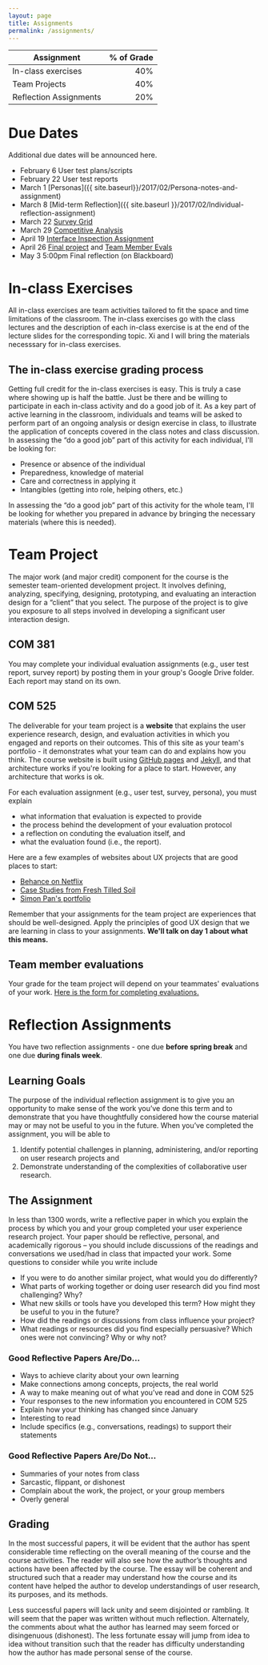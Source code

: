 ```yaml
---
layout: page
title: Assignments
permalink: /assignments/
---
```


| Assignment       | % of Grade           | 
| ------------- |-------------:| 
| In-class exercises     | 40% |
| Team Projects     | 40%  |
| Reflection Assignments | 20% |

# Due Dates

Additional due dates will be announced here.

- February 6 User test plans/scripts 
- February 22 User test reports
- March 1 [Personas]({{ site.baseurl}}/2017/02/Persona-notes-and-assignment) 
- March 8 [Mid-term Reflection]({{ site.baseurl }}/2017/02/Individual-reflection-assignment)
- March 22 [Survey Grid]({{site.baseurl}}/2017/03/Survey-Grid-Assignment)
- March 29 [Competitive Analysis]({{site.baseurl}}/2017/03/Competitive-analysis-assignment)
- April 19 [Interface Inspection Assignment]({{site.baseurl}}/2017/04/Inspection-method-assignment)
- April 26 [Final project]({{site.baseurl}}/2017/04/final-project) and [Team Member Evals](https://docs.google.com/a/iit.edu/forms/d/e/1FAIpQLSeTKKDH6CbX2SCD1pihtu4sNMz-Y8R6PjUotxQkFEVdJO07gA/viewform?usp=sf_link)
- May 3 5:00pm Final reflection (on Blackboard)

# In-class Exercises
All in-class exercises are team activities tailored to fit the space and time limitations of the classroom. The in-class exercises go with the class lectures and the description of each in-class exercise is at the end of the lecture slides for the corresponding topic. Xi and I will bring the materials necesssary for in-class exercises.

## The in-class exercise grading process 

Getting full credit for the in-class exercises is easy. This is truly a case where showing up is half the battle. Just be there and be willing to participate in each in-class activity and do a good job of it. As a key part of active learning in the classroom, individuals and teams will be asked to perform part of an ongoing analysis or design exercise in class, to illustrate the application of concepts covered in the class notes and class discussion. In assessing the “do a good job” part of this activity for each individual, I'll be looking for:

- Presence or absence of the individual
- Preparedness, knowledge of material
- Care and correctness in applying it
- Intangibles (getting into role, helping others, etc.)

In assessing the “do a good job” part of this activity for the whole team, I'll be looking for whether you prepared in advance by bringing the necessary materials (where this is needed).

# Team Project 

The major work (and major credit) component for the course is the semester team-oriented development project. It involves defining, analyzing, specifying, designing, prototyping, and evaluating an interaction design for a “client” that you select. The purpose of the project is to give you exposure to all steps involved in developing a significant user interaction design. 

## COM 381

You may complete your individual evaluation assignments (e.g., user test report, survey report) by posting them in your group's Google Drive folder. Each report may stand on its own.

## COM 525

The deliverable for your team project is a **website** that explains the user experience research, design, and evaluation activities in which you engaged and reports on their outcomes. This of this site as your team's portfolio - it demonstrates what your team can do and explains how you think. The course website is built using [GitHub pages](https://pages.github.com/) and [Jekyll](https://jekyllrb.com/docs/github-pages/), and that architecture works if you're looking for a place to start. However, any architecture that works is ok.

For each evaluation assignment (e.g., user test, survey, persona), you must explain 

- what information that evaluation is expected to provide
- the process behind the development of your evaluation protocol
- a reflection on conduting the evaluation itself, and 
- what the evaluation found (i.e., the report).

Here are a few examples of websites about UX projects that are good places to start:

- [Behance on Netflix](https://www.behance.net/gallery/18246173/UX-Case-Study-The-Netflix-Screening-Room)
- [Case Studies from Fresh Tilled Soil](http://www.freshtilledsoil.com/work/)
- [Simon Pan's portfolio](http://simonpan.com/)

Remember that your assignments for the team project are experiences that should be well-designed. Apply the principles of good UX design that we are learning in class to your assignments. **We'll talk on day 1 about what this means.**

## Team member evaluations 

Your grade for the team project will depend on your teammates' evaluations of your work. [Here is the form for completing evaluations.](https://docs.google.com/a/iit.edu/forms/d/e/1FAIpQLSeTKKDH6CbX2SCD1pihtu4sNMz-Y8R6PjUotxQkFEVdJO07gA/viewform?usp=sf_link)

# Reflection Assignments

You have two reflection assignments - one due **before spring break** and one due **during finals week**.

## Learning Goals	
The purpose of the individual reflection assignment is to give you an opportunity to make sense of the work you’ve done this term and to demonstrate that you have thoughtfully considered how the course material may or may not be useful to you in the future. When you’ve completed the assignment, you will be able to

1.	Identify potential challenges in planning, administering, and/or reporting on user research projects and
2.	Demonstrate understanding of the complexities of collaborative user research.

## The	Assignment	
In less than 1300 words, write a reflective paper in which you explain the process by which you and your group completed your user experience research project. Your paper should be reflective, personal, and academically rigorous – you should include discussions of the readings and conversations we used/had in class that impacted your work. Some questions to consider while you write include
- If you were to do another similar project, what would you do differently? 
- What parts of working together or doing user research did you find most challenging? Why? 
- What new skills or tools have you developed this term? How might they be useful to you in the future?
- How did the readings or discussions from class influence your project?
- What readings or resources did you find especially persuasive? Which ones were not convincing? Why or why not?

### Good Reflective Papers Are/Do…
 
- Ways to achieve clarity about your own learning
- Make connections among concepts, projects, the real world
- A way to make meaning out of what you’ve read and done in COM 525
- Your responses to the new information you encountered in COM 525
- Explain how your thinking has changed since January
- Interesting to read
- Include specifics (e.g., conversations, readings) to support their statements

### Good Reflective Papers Are/Do Not…

- Summaries of your notes from class
- Sarcastic, flippant, or dishonest
- Complain about the work, the project, or your group members
- Overly general

## Grading	
In the most successful papers, it will be evident that the author has spent considerable time reflecting on the overall meaning of the course and the course activities. The reader will also see how the author’s thoughts and actions have been affected by the course. The essay will be coherent and structured such that a reader may understand how the course and its content have helped the author to develop understandings of user research, its purposes, and its methods.

Less successful papers will lack unity and seem disjointed or rambling. It will seem that the paper was written without much reflection. Alternately, the comments about what the author has learned may seem forced or disingenuous (dishonest). The less fortunate essay will jump from idea to idea without transition such that the reader has difficulty understanding how the author has made personal sense of the course.
